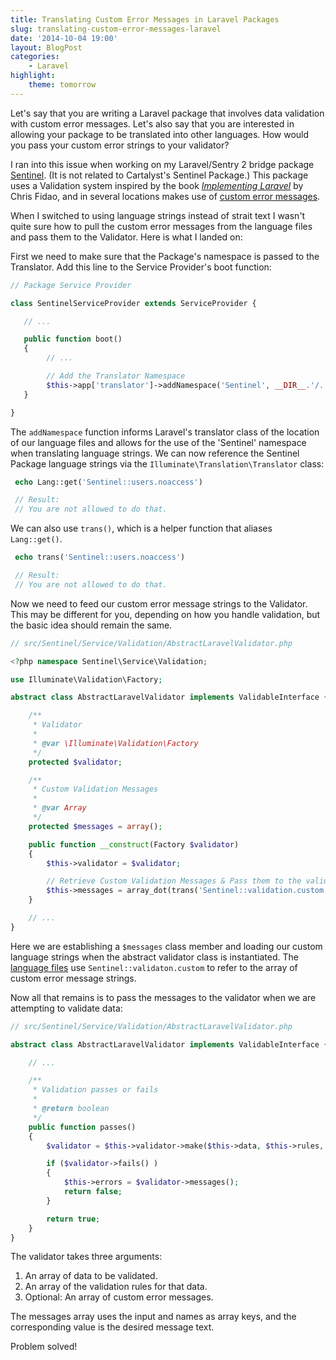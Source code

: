 ```yaml
---
title: Translating Custom Error Messages in Laravel Packages
slug: translating-custom-error-messages-laravel
date: '2014-10-04 19:00'
layout: BlogPost
categories:
    - Laravel
highlight:
    theme: tomorrow
---
```


Let's say that you are writing a Laravel package that involves data validation with custom error messages. Let's also say that you are interested in allowing your package to be translated into other languages. How would you pass your custom error strings to your validator?

<!-- more -->

I ran into this issue when working on my Laravel/Sentry 2 bridge package [Sentinel](http://www.ryandurham.com/projects/sentinel/). (It is not related to Cartalyst's Sentinel Package.) This package uses a Validation system inspired by the book [_Implementing Laravel_](https://leanpub.com/implementinglaravel) by Chris Fidao, and in several locations makes use of [custom error messages](http://laravel.com/docs/4.2/validation#custom-error-messages).

When I switched to using language strings instead of strait text I wasn't quite sure how to pull the custom error messages from the language files and pass them to the Validator. Here is what I landed on:

First we need to make sure that the Package's namespace is passed to the Translator. Add this line to the Service Provider's boot function:

```php
// Package Service Provider

class SentinelServiceProvider extends ServiceProvider {

   // ...

   public function boot()
   {
        // ...

        // Add the Translator Namespace
        $this->app['translator']->addNamespace('Sentinel', __DIR__.'/../lang');
   }

}
```

The `addNamespace` function informs Laravel's translator class of the location of our language files and allows for the use of the 'Sentinel' namespace when translating language strings. We can now reference the Sentinel Package language strings via the `Illuminate\Translation\Translator` class:

```php
 echo Lang::get('Sentinel::users.noaccess')

 // Result:
 // You are not allowed to do that.
```

We can also use `trans()`, which is a helper function that aliases `Lang::get()`.

```php
 echo trans('Sentinel::users.noaccess')

 // Result:
 // You are not allowed to do that.
```

Now we need to feed our custom error message strings to the Validator. This may be different for you, depending on how you handle validation, but the basic idea should remain the same.

```php
// src/Sentinel/Service/Validation/AbstractLaravelValidator.php

<?php namespace Sentinel\Service\Validation;

use Illuminate\Validation\Factory;

abstract class AbstractLaravelValidator	implements ValidableInterface {

    /**
     * Validator
     *
     * @var \Illuminate\Validation\Factory
     */
    protected $validator;

    /**
     * Custom Validation Messages
     *
     * @var Array
     */
    protected $messages = array();

    public function __construct(Factory $validator)
    {
        $this->validator = $validator;

        // Retrieve Custom Validation Messages & Pass them to the validator.
        $this->messages = array_dot(trans('Sentinel::validation.custom'));
    }

    // ...
}
```

Here we are establishing a `$messages` class member and loading our custom language strings when the abstract validator class is instantiated. The [language files](https://github.com/rydurham/Sentinel/blob/master/src/lang/en/validation.php#L127-L159) use `Sentinel::validaton.custom` to refer to the array of custom error message strings.

Now all that remains is to pass the messages to the validator when we are attempting to validate data:

```php
// src/Sentinel/Service/Validation/AbstractLaravelValidator.php

abstract class AbstractLaravelValidator	implements ValidableInterface {

    // ...

    /**
     * Validation passes or fails
     *
     * @return boolean
     */
    public function passes()
    {
        $validator = $this->validator->make($this->data, $this->rules, $this->messages);

        if ($validator->fails() )
        {
            $this->errors = $validator->messages();
            return false;
        }

        return true;
    }
}
```

The validator takes three arguments:

1.  An array of data to be validated.
2.  An array of the validation rules for that data.
3.  Optional: An array of custom error messages.

The messages array uses the input and names as array keys, and the corresponding value is the desired message text.

Problem solved!
